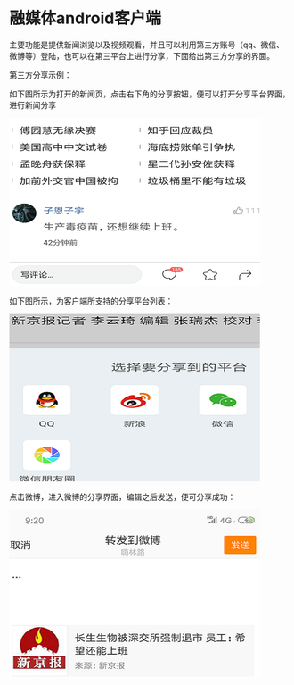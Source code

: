 # 融媒体android客户端
主要功能是提供新闻浏览以及视频观看，并且可以利用第三方账号（qq、微信、微博等）登陆，也可以在第三平台上进行分享，下面给出第三方分享的界面。

第三方分享示例：

如下图所示为打开的新闻页，点击右下角的分享按钮，便可以打开分享平台界面，进行新闻分享

![image](https://github.com/TTThurs/pictures/blob/master/p1.png)

如下图所示，为客户端所支持的分享平台列表：

![image](https://github.com/TTThurs/pictures/blob/master/p2.png)

点击微博，进入微博的分享界面，编辑之后发送，便可分享成功：

![image](https://github.com/TTThurs/pictures/blob/master/p3.png)

